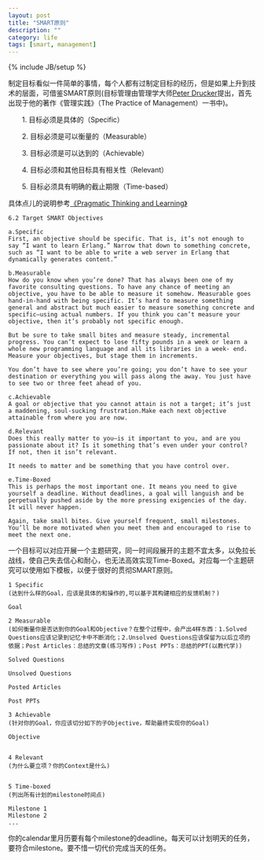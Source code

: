 ```yaml
---
layout: post
title: "SMART原则"
description: ""
category: life
tags: [smart, management]
---
```

{% include JB/setup %}

制定目标看似一件简单的事情，每个人都有过制定目标的经历，但是如果上升到技术的层面，可借鉴SMART原则(目标管理由管理学大师[Peter Drucker][1]提出，首先出现于他的著作《管理实践》（The Practice of Management）一书中)。

　　1. 目标必须是具体的（Specific）

　　2. 目标必须是可以衡量的（Measurable）

　　3. 目标必须是可以达到的（Achievable）

　　4. 目标必须和其他目标具有相关性（Relevant）

　　5. 目标必须具有明确的截止期限（Time-based）
　　

具体点儿的说明参考[《Pragmatic Thinking and Learning》][2]

    6.2 Target SMART Objectives

    a.Specific  
    First, an objective should be specific. That is, it’s not enough to say “I want to learn Erlang.” Narrow that down to something concrete, such as “I want to be able to write a web server in Erlang that dynamically generates content.”

    b.Measurable  
    How do you know when you’re done? That has always been one of my favorite consulting questions. To have any chance of meeting an objective, you have to be able to measure it somehow. Measurable goes hand-in-hand with being specific. It’s hard to measure something general and abstract but much easier to measure something concrete and specific—using actual numbers. If you think you can’t measure your objective, then it’s probably not specific enough.

    But be sure to take small bites and measure steady, incremental progress. You can’t expect to lose fifty pounds in a week or learn a whole new programming language and all its libraries in a week- end. Measure your objectives, but stage them in increments.

    You don’t have to see where you’re going; you don’t have to see your destination or everything you will pass along the away. You just have to see two or three feet ahead of you.

    c.Achievable  
    A goal or objective that you cannot attain is not a target; it’s just a maddening, soul-sucking frustration.Make each next objective attainable from where you are now.

    d.Relevant  
    Does this really matter to you—is it important to you, and are you passionate about it? Is it something that’s even under your control? If not, then it isn’t relevant.

    It needs to matter and be something that you have control over.

    e.Time-Boxed  
    This is perhaps the most important one. It means you need to give yourself a deadline. Without deadlines, a goal will languish and be perpetually pushed aside by the more pressing exigencies of the day. It will never happen.

    Again, take small bites. Give yourself frequent, small milestones. You’ll be more motivated when you meet them and encouraged to rise to meet the next one.

一个目标可以对应开展一个主题研究，同一时间段展开的主题不宜太多，以免拉长战线，使自己失去信心和耐心，也无法高效实现Time-Boxed。对应每一个主题研究可以使用如下模板，以便于很好的贯彻SMART原则。

    1 Specific
    (达到什么样的Goal，应该是具体的和操作的,可以基于其构建相应的反馈机制？)

    Goal

    2 Measurable
    (如何衡量你是否达到你的Goal和Objective？在整个过程中，会产出4样东西：1.Solved Questions应该记录到记忆卡中不断消化；2.Unsolved Questions应该保留为以后立项的依据；Post Articles：总结的文章(练习写作)；Post PPTs：总结的PPT(以教代学))

    Solved Questions

    Unsolved Questions

    Posted Articles

    Post PPTs

    3 Achievable
    (针对你的Goal，你应该切分如下的子Objective，帮助最终实现你的Goal)

    Objective


    4 Relevant
    (为什么要立项？你的Context是什么)


    5 Time-boxed
    (列出所有计划的milestone时间点)

    Milestone 1
    Milestone 2
    ...

你的calendar里月历要有每个milestone的deadline。每天可以计划明天的任务，要符合milestone。要不惜一切代价完成当天的任务。

[1]:http://en.wikipedia.org/wiki/Peter_Drucker
[2]:http://book.douban.com/subject/3049085/

